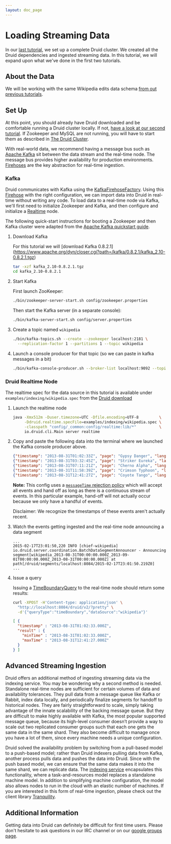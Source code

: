 ```yaml
---
layout: doc_page
---
```


# Loading Streaming Data

In our [last tutorial](Tutorial%3A-The-Druid-Cluster.html), we set up a
complete Druid cluster. We created all the Druid dependencies and ingested
streaming data. In this tutorial, we will expand upon what we've done in the
first two tutorials.

## About the Data

We will be working with the same Wikipedia edits data schema [from out previous
tutorials](http://localhost:4000/content/Tutorial:-A-First-Look-at-Druid.html#about-the-data).

## Set Up

At this point, you should already have Druid downloaded and be comfortable
running a Druid cluster locally. If not, [have a look at our second
tutorial](Tutorial%3A-The-Druid-Cluster.html). If Zookeeper and MySQL are not
running, you will have to start them as described in [The Druid
Cluster](Tutorial%3A-The-Druid-Cluster.html).

With real-world data, we recommend having a message bus such as [Apache
Kafka](http://kafka.apache.org/) sit between the data stream and the real-time
node. The message bus provides higher availability for production environments.
[Firehoses](Firehose.html) are the key abstraction for real-time ingestion.

### Kafka

Druid communicates with Kafka using the
[KafkaFirehoseFactory](Firehose.html). Using this [Firehose](Firehose.html)
with the right configuration, we can import data into Druid in real-time
without writing any code. To load data to a real-time node via Kafka, we'll
first need to initialize Zookeeper and Kafka, and then configure and initialize
a [Realtime](Realtime.html) node.

The following quick-start instructions for booting a Zookeeper and then Kafka
cluster were adapted from the [Apache Kafka quickstart guide](http://kafka.apache.org/documentation.html#quickstart).

1. Download Kafka

    For this tutorial we will [download Kafka 0.8.2.1]
    (https://www.apache.org/dyn/closer.cgi?path=/kafka/0.8.2.1/kafka_2.10-0.8.2.1.tgz)

    ```bash
    tar -xzf kafka_2.10-0.8.2.1.tgz
    cd kafka_2.10-0.8.2.1
    ```

1. Start Kafka

    First launch ZooKeeper:

    ```bash
    ./bin/zookeeper-server-start.sh config/zookeeper.properties
    ```

    Then start the Kafka server (in a separate console):

    ```bash
    ./bin/kafka-server-start.sh config/server.properties
    ```

1. Create a topic named `wikipedia`

    ```bash
    ./bin/kafka-topics.sh --create --zookeeper localhost:2181 \
      --replication-factor 1 --partitions 1 --topic wikipedia
    ```

1. Launch a console producer for that topic (so we can paste in kafka
   messages in a bit)

    ```bash
    ./bin/kafka-console-producer.sh --broker-list localhost:9092 --topic wikipedia
    ```

### Druid Realtime Node

The realtime spec for the data source in this tutorial is available under
`examples/indexing/wikipedia.spec` from the [Druid
download](http://static.druid.io/artifacts/releases/druid-services-0.7.1.1-bin.tar.gz)

1. Launch the realtime node

    ```bash
    java -Xmx512m -Duser.timezone=UTC -Dfile.encoding=UTF-8         \
         -Ddruid.realtime.specFile=examples/indexing/wikipedia.spec \
         -classpath "config/_common:config/realtime:lib/*"          \
         io.druid.cli.Main server realtime
    ```

1. Copy and paste the following data into the terminal where we launched
   the Kafka console producer above.

    ```json
    {"timestamp": "2013-08-31T01:02:33Z", "page": "Gypsy Danger", "language" : "en", "user" : "nuclear", "unpatrolled" : "true", "newPage" : "true", "robot": "false", "anonymous": "false", "namespace":"article", "continent":"North America", "country":"United States", "region":"Bay Area", "city":"San Francisco", "added": 57, "deleted": 200, "delta": -143}
    {"timestamp": "2013-08-31T03:32:45Z", "page": "Striker Eureka", "language" : "en", "user" : "speed", "unpatrolled" : "false", "newPage" : "true", "robot": "true", "anonymous": "false", "namespace":"wikipedia", "continent":"Australia", "country":"Australia", "region":"Cantebury", "city":"Syndey", "added": 459, "deleted": 129, "delta": 330}
    {"timestamp": "2013-08-31T07:11:21Z", "page": "Cherno Alpha", "language" : "ru", "user" : "masterYi", "unpatrolled" : "false", "newPage" : "true", "robot": "true", "anonymous": "false", "namespace":"article", "continent":"Asia", "country":"Russia", "region":"Oblast", "city":"Moscow", "added": 123, "deleted": 12, "delta": 111}
    {"timestamp": "2013-08-31T11:58:39Z", "page": "Crimson Typhoon", "language" : "zh", "user" : "triplets", "unpatrolled" : "true", "newPage" : "false", "robot": "true", "anonymous": "false", "namespace":"wikipedia", "continent":"Asia", "country":"China", "region":"Shanxi", "city":"Taiyuan", "added": 905, "deleted": 5, "delta": 900}
    {"timestamp": "2013-08-31T12:41:27Z", "page": "Coyote Tango", "language" : "ja", "user" : "stringer", "unpatrolled" : "true", "newPage" : "false", "robot": "true", "anonymous": "false", "namespace":"wikipedia", "continent":"Asia", "country":"Japan", "region":"Kanto", "city":"Tokyo", "added": 1, "deleted": 10, "delta": -9}
    ```

    **Note:** This config uses a [`messageTime` rejection policy](Plumber.html)
    which will accept all events and hand off as long as there is a continuous
    stream of events. In this particular example, hand-off will not actually
    occur because we only have a handful of events.

    Disclaimer: We recognize the timestamps of these events aren't actually recent.

1. Watch the events getting ingested and the real-time node announcing a data
   segment

    ```
    ...
    2015-02-17T23:01:50,220 INFO [chief-wikipedia] io.druid.server.coordination.BatchDataSegmentAnnouncer - Announcing segment[wikipedia_2013-08-31T00:00:00.000Z_2013-09-01T00:00:00.000Z_2013-08-31T00:00:00.000Z] at path[/druid/segments/localhost:8084/2015-02-17T23:01:50.219Z0]
    ...
    ```

1. Issue a query

    Issuing a [TimeBoundaryQuery](TimeBoundaryQuery.html) to the real-time node
    should return some results:

    ```bash
    curl -XPOST -H'Content-type: application/json' \
      "http://localhost:8084/druid/v2/?pretty" \
      -d'{"queryType":"timeBoundary","dataSource":"wikipedia"}'
    ```

    ```json
    [ {
      "timestamp" : "2013-08-31T01:02:33.000Z",
      "result" : {
        "minTime" : "2013-08-31T01:02:33.000Z",
        "maxTime" : "2013-08-31T12:41:27.000Z"
      }
    } ]
    ```

## Advanced Streaming Ingestion

Druid offers an additional method of ingesting streaming data via the indexing service. You may be wondering why a second method is needed. Standalone real-time nodes are sufficient for certain volumes of data and availability tolerances. They pull data from a message queue like Kafka or Rabbit, index data locally, and periodically finalize segments for handoff to historical nodes. They are fairly straightforward to scale, simply taking advantage of the innate scalability of the backing message queue. But they are difficult to make highly available with Kafka, the most popular supported message queue, because its high-level consumer doesn’t provide a way to scale out two replicated consumer groups such that each one gets the same data in the same shard. They also become difficult to manage once you have a lot of them, since every machine needs a unique configuration.

Druid solved the availability problem by switching from a pull-based model to a push-based model; rather than Druid indexers pulling data from Kafka, another process pulls data and pushes the data into Druid. Since with the push based model, we can ensure that the same data makes it into the same shard, we can replicate data. The [indexing service](Indexing-Service.html) encapsulates this functionality, where a task-and-resources model replaces a standalone machine model. In addition to simplifying machine configuration, the model also allows nodes to run in the cloud with an elastic number of machines. If you are interested in this form of real-time ingestion, please check out the client library [Tranquility](https://github.com/metamx/tranquility).

Additional Information
----------------------

Getting data into Druid can definitely be difficult for first time users. Please don't hesitate to ask questions in our IRC channel or on our [google groups page](https://groups.google.com/forum/#!forum/druid-user).

